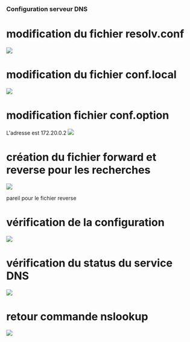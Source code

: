 ### Configuration serveur DNS

# modification du fichier resolv.conf
![](https://github.com/Lucapouilly/Quetes-Odyssey/blob/main/DNS%20Linux/Capture%20d%E2%80%99e%CC%81cran%202024-04-17%20a%CC%80%2010.21.00.png)

# modification du fichier conf.local
![](https://github.com/Lucapouilly/Quetes-Odyssey/blob/main/DNS%20Linux/Capture%20d%E2%80%99e%CC%81cran%202024-04-17%20a%CC%80%2010.23.52.png)

# modification fichier conf.option
L'adresse est 172.20.0.2 ![](https://github.com/Lucapouilly/Quetes-Odyssey/blob/main/DNS%20Linux/Capture%20d%E2%80%99e%CC%81cran%202024-04-17%20a%CC%80%2009.31.04.png)

# création du fichier forward et reverse pour les recherches
![](https://github.com/Lucapouilly/Quetes-Odyssey/blob/main/DNS%20Linux/Capture%20d%E2%80%99e%CC%81cran%202024-04-17%20a%CC%80%2010.27.53.png)

pareil pour le fichier reverse
# vérification de la configuration
![](https://github.com/Lucapouilly/Quetes-Odyssey/blob/main/DNS%20Linux/Capture%20d%E2%80%99e%CC%81cran%202024-04-17%20a%CC%80%2010.36.56.png)

# vérification du status du service DNS
![](https://github.com/Lucapouilly/Quetes-Odyssey/blob/main/DNS%20Linux/Capture%20d%E2%80%99e%CC%81cran%202024-04-17%20a%CC%80%2010.43.33.png)

# retour commande nslookup
![](https://github.com/Lucapouilly/Quetes-Odyssey/blob/main/DNS%20Linux/Capture%20d%E2%80%99e%CC%81cran%202024-04-17%20a%CC%80%2011.02.48.png)

